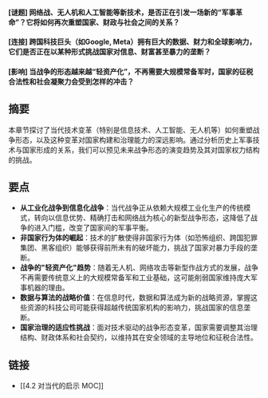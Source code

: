 #### [谜题] 网络战、无人机和人工智能等新技术，是否正在引发一场新的“军事革命”？它将如何再次重塑国家、财政与社会之间的关系？


#### [连接] 跨国科技巨头（如Google, Meta）拥有巨大的数据、财力和全球影响力，它们是否正在以某种形式挑战国家对信息、财富甚至暴力的垄断？


#### [影响] 当战争的形态越来越“轻资产化”，不再需要大规模常备军时，国家的征税合法性和社会凝聚力会受到怎样的冲击？


## 摘要
本章节探讨了当代技术变革（特别是信息技术、人工智能、无人机等）如何重塑战争形态，以及这种变革对国家构建和治理能力的深远影响。通过分析历史上军事技术与国家形成的关系，我们可以预见未来战争形态的演变趋势及其对国家权力结构的挑战。

## 要点

- **从工业化战争到信息化战争**：当代战争正从依赖大规模工业化生产的传统模式，转向以信息优势、精确打击和网络战为核心的新型战争形态，这降低了战争的进入门槛，改变了国家间的军事平衡。
- **非国家行为体的崛起**：技术的扩散使得非国家行为体（如恐怖组织、跨国犯罪集团、黑客组织）能够获得前所未有的破坏能力，挑战了国家对暴力手段的垄断。
- **战争的"轻资产化"趋势**：随着无人机、网络攻击等新型作战方式的发展，战争不再需要传统意义上的大规模常备军和工业基础，这可能削弱国家维持庞大军事机器的理由。
- **数据与算法的战略价值**：在信息时代，数据和算法成为新的战略资源，掌握这些资源的科技公司可能获得超越传统国家机构的影响力，挑战国家的信息垄断。
- **国家治理的适应性挑战**：面对技术驱动的战争形态变革，国家需要调整其治理结构、财政体系和社会契约，以维持其在安全领域的主导地位和征税合法性。

## 链接

- [[4.2 对当代的启示 MOC]]
